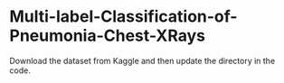 # Multi-label-Classification-of-Pneumonia-Chest-XRays

Download the dataset from Kaggle and then update the directory in the code.
